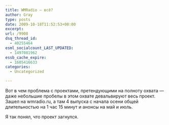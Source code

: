 ```yaml
---
title: WMRadio — всё?
author: Gray
type: posts
date: 2009-10-18T11:52:53+00:00
excerpt:
url: /9908
dsq_thread_id:
  - 40255464
esml_socialcount_LAST_UPDATED:
  - 1497081962
essb_cache_expire:
  - 1605416633
categories:
  - Uncategorized

---
```








<p style="clear: both">
  Вот в чем проблема с проектами, претендующими на полноту охвата &#8212; даже небольшие пробелы в этом охвате девальвируют весь проект. Зашел на wmradio.ru, а там 4 выпуска с начала осени общей длительностью на 1 час 15 минут и анонсы на май и июль.
</p>

<p style="clear: both">
  Я так понял, что проект загнулся.
</p>